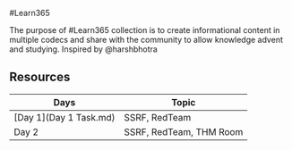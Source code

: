 
#Learn365

The purpose of #Learn365 collection is to create informational content in multiple codecs and share with the community to allow knowledge advent and studying.
Inspired by @harshbhotra



## Resources

|  Days            | Topic                                                                |
| ----------------- | ------------------------------------------------------------------ |
| [Day 1](Day 1 Task.md) | SSRF, RedTeam |
| Day 2 | SSRF, RedTeam, THM Room |

